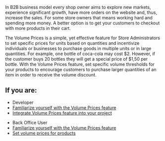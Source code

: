 In B2B business model every shop owner aims to explore new markets, experience significant growth, have more orders on the website and, thus, increase the sales. For some store owners that means working hard and spending more money. A better option is to get your customers to checkout with more products in their cart.

The Volume Prices is a simple, yet effective feature for Store Administrators to set specific prices for units based on quantities and incentivize individuals or businesses to purchase goods in multiple units or in large quantities. For example, one bottle of coca-cola may cost $2. However, if the customer buys 20 bottles they will get a special price of $1,50 per bottle. With the Volume Prices feature, set specific volume thresholds for your products to encourage customers to purchase larger quantities of an item in order to receive the volume discount.

## If you are:

<div class="mr-container">
    <div class="mr-list-container">
        <!-- col1 -->
        <div class="mr-col">
            <ul class="mr-list mr-list-green">
                <li class="mr-title">Developer</li>
                <li><a href="https://documentation.spryker.com/docs/volume-prices-overview" class="mr-link">Familiarize yourself with the Volume Prices feature</a></li>
                <li><a href="https://documentation.spryker.com/docs/prices-feature-integration-201907" class="mr-link">Integrate Volume Prices feature into your project</a></li>
            </ul>
        </div>
        <!-- col2 -->
        <div class="mr-col">
            <ul class="mr-list mr-list-blue">
                <li class="mr-title"> Back Office User</li>
                <li><a href="https://documentation.spryker.com/docs/volume-prices-overview" class="mr-link">Familiarize yourself with the Volume Prices feature</a></li>
                <li><a href="https://documentation.spryker.com/docs/adding-volume-prices" class="mr-link">Set volume prices for products</a></li>
            </ul>
        </div>
    </div>
</div>